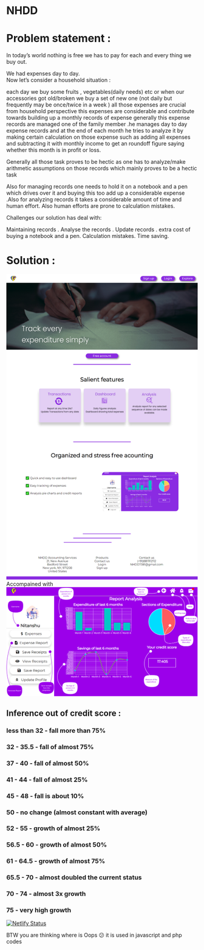# NHDD
# Problem statement : 


In today’s world nothing is free we has to pay for each and every thing we buy out.

We had expenses day to day.  
Now let’s consider a household situation :

each day we buy some fruits , vegetables(daily needs) etc or when our accessories got old/broken we buy a set of new one (not daily but frequently may be once/twice in a week ) all those expenses are crucial from household perspective this expenses are considerable and contribute towards building up a monthly records of expense generally this expense records are managed one of the family member .he manages day to day expense records and at the end of each month he tries to analyze it by making certain calculation on those expense such as adding all expenses and subtracting it with monthly income to get an roundoff figure saying whether this month is in profit or loss.

Generally all those task proves to be hectic as one has to analyze/make arithmetic assumptions on those records which mainly proves to be a hectic task

Also for managing records one needs to hold it on a notebook and a pen which drives over it and buying this too add up a considerable expense .Also for analyzing records it takes a considerable amount of time and human effort. Also human efforts are prone to calculation mistakes.   

Challenges our solution has deal with: 

Maintaining records .
Analyse the records .
Update records .
extra cost of buying a notebook and a pen.
Calculation mistakes.
Time saving.

# Solution :

![Screenshot](UI.png)
Accompained with 
![Dashboard](Final_1.png)

 

## Inference out of credit score : 
### less than 32 - fall more than 75%

### 32 - 35.5 - fall of almost 75%

### 37 - 40 - fall of almost 50%

### 41 - 44 - fall of almost 25%

### 45 - 48 - fall is about 10%

### 50 - no change (almost constant with average)

### 52 - 55 - growth of almost 25% 

### 56.5 - 60 - growth of almost 50%

### 61 - 64.5 - growth of almost 75%

### 65.5 - 70 - almost doubled the current status

### 70 - 74 - almost 3x growth

### 75 - very high growth

[![Netlify Status](https://api.netlify.com/api/v1/badges/ebaeeba0-f7f4-490c-9644-5854bf1c3e52/deploy-status)](https://app.netlify.com/sites/nhdd-frontend/deploys)

BTW you are thinking where is Oops :confused: it is used in javascript and php codes
